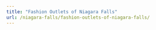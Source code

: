 ```yaml
---
title: "Fashion Outlets of Niagara Falls"
url: /niagara-falls/fashion-outlets-of-niagara-falls/
---
```

